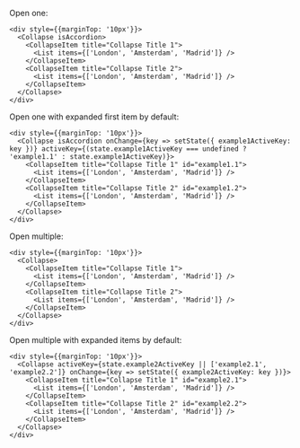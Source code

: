 Open one:

    <div style={{marginTop: '10px'}}>
      <Collapse isAccordion>
        <CollapseItem title="Collapse Title 1">
          <List items={['London', 'Amsterdam', 'Madrid']} />
        </CollapseItem>
        <CollapseItem title="Collapse Title 2">
          <List items={['London', 'Amsterdam', 'Madrid']} />
        </CollapseItem>
      </Collapse>
    </div>

Open one with expanded first item by default:

    <div style={{marginTop: '10px'}}>
      <Collapse isAccordion onChange={key => setState({ example1ActiveKey: key })} activeKey={(state.example1ActiveKey === undefined ? 'example1.1' : state.example1ActiveKey)}>
        <CollapseItem title="Collapse Title 1" id="example1.1">
          <List items={['London', 'Amsterdam', 'Madrid']} />
        </CollapseItem>
        <CollapseItem title="Collapse Title 2" id="example1.2">
          <List items={['London', 'Amsterdam', 'Madrid']} />
        </CollapseItem>
      </Collapse>
    </div>

Open multiple:

    <div style={{marginTop: '10px'}}>
      <Collapse>
        <CollapseItem title="Collapse Title 1">
          <List items={['London', 'Amsterdam', 'Madrid']} />
        </CollapseItem>
        <CollapseItem title="Collapse Title 2">
          <List items={['London', 'Amsterdam', 'Madrid']} />
        </CollapseItem>
      </Collapse>
    </div>

Open multiple with expanded items by default:

    <div style={{marginTop: '10px'}}>
      <Collapse activeKey={state.example2ActiveKey || ['example2.1', 'example2.2']} onChange={key => setState({ example2ActiveKey: key })}>
        <CollapseItem title="Collapse Title 1" id="example2.1">
          <List items={['London', 'Amsterdam', 'Madrid']} />
        </CollapseItem>
        <CollapseItem title="Collapse Title 2" id="example2.2">
          <List items={['London', 'Amsterdam', 'Madrid']} />
        </CollapseItem>
      </Collapse>
    </div>

